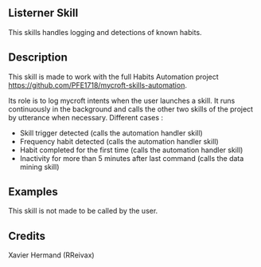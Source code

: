 ## Listerner Skill
This skills handles logging and detections of known habits. 

## Description 
This skill is made to work with the full Habits Automation project https://github.com/PFE1718/mycroft-skills-automation. 

Its role is to log mycroft intents when the user launches a skill. It runs continuously in the background and calls the other two skills of the project by utterance when necessary.
Different cases : 
 - Skill trigger detected (calls the automation handler skill)
 - Frequency habit detected (calls the automation handler skill)
 - Habit completed for the first time (calls the automation handler skill)
 - Inactivity for more than 5 minutes after last command (calls the data mining skill)


## Examples 
This skill is not made to be called by the user. 

## Credits 
Xavier Hermand (RReivax)
